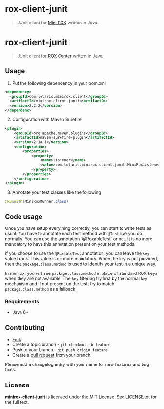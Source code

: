 # rox-client-junit

> JUnit client for [Mini ROX](https://github.com/lotaris/minirox) written in Java.

# rox-client-junit

> JUnit client for [ROX Center](https://github.com/lotaris/rox-center) written in Java.

## Usage

1. Put the following dependency in your pom.xml

```xml
<dependency>
  <groupId>com.lotaris.minirox.client</groupId>
  <artifactId>minirox-client-junit</artifactId>
  <version>2.2.2</version>
</dependenc>
```

2. Configuration with Maven Surefire

```xml
<plugin>
	<groupId>org.apache.maven.plugins</groupId>
	<artifactId>maven-surefire-plugin</artifactId>
	<version>2.18.1</version>
	<configuration>
		<properties>
			<property>
				<name>listener</name>
				<value>com.lotaris.minirox.client.junit.MiniRoxListener</value>
			</property>
		</properties>
	</configuration>
</plugin>
```

3. Annotate your test classes like the following

```java
@RunWith(MiniRoxRunner.class)
```

## Code usage

Once you have setup everything correctly, you can start to write tests as usual. You have to annotate each test method
with `@Test` like you do normally. You can use the annotation ´@RoxableTest´ or not. It is no more mandatory to have this
annotation present on your test methods.

If you choose to use the `@RoxableTest` annotation, you can leave the `key` value blank. This value is no more mandatory.
When the `key` is not provided, then the `package.class.method` is used to identify your test in a unique way.

In minirox, you will see `package.class.method` in place of standard ROX keys when they are not available. The `key`
filtering try first by the normal `key` mechanism and if not present on the test, try to match `package.class.method` as
a fallback.

### Requirements

* Java 6+

## Contributing

* [Fork](https://help.github.com/articles/fork-a-repo)
* Create a topic branch - `git checkout -b feature`
* Push to your branch - `git push origin feature`
* Create a [pull request](http://help.github.com/pull-requests/) from your branch

Please add a changelog entry with your name for new features and bug fixes.

## License

**minirox-client-junit** is licensed under the [MIT License](http://opensource.org/licenses/MIT).
See [LICENSE.txt](LICENSE.txt) for the full text.

